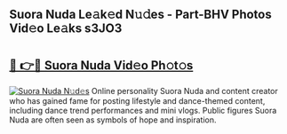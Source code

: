 ## Suora Nuda Le𝚊k𝚎d N𝚞𝚍es - Part-BHV Photos Vid𝚎o Le𝚊ks s3JO3

# <h2><a href="http://fbbmme.evod.top/?m=Suora+Nuda">🔗 👉🔴 Suora Nuda Vid𝚎o Ph𝚘t𝚘s</a></h2>

[![Suora Nuda N𝚞d𝚎s](https://i.imgur.com/8V9OHl7.gif)](http://fbbmme.evod.top/?m=Suora+Nuda)
Online personality Suora Nuda and content creator who has gained fame for posting lifestyle and dance-themed content, including dance trend performances and mini vlogs. Public figures Suora Nuda are often seen as symbols of hope and inspiration. 
